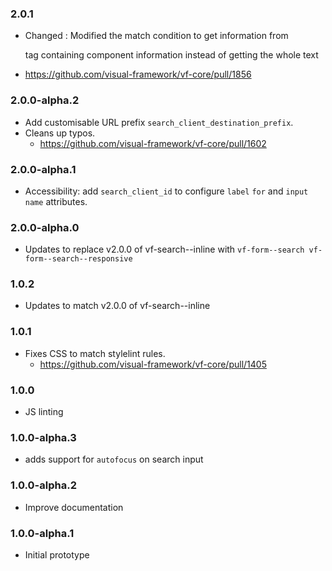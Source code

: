 ### 2.0.1

* Changed : Modified the match condition to get information from <p> tag containing component information instead of getting the whole <body> text
* https://github.com/visual-framework/vf-core/pull/1856

### 2.0.0-alpha.2

* Add customisable URL prefix `search_client_destination_prefix`.
* Cleans up typos.
  * https://github.com/visual-framework/vf-core/pull/1602

### 2.0.0-alpha.1

* Accessibility: add `search_client_id` to configure `label` `for` and `input` `name` attributes.

### 2.0.0-alpha.0

* Updates to replace v2.0.0 of vf-search--inline with `vf-form--search vf-form--search--responsive`

### 1.0.2

* Updates to match v2.0.0 of vf-search--inline

### 1.0.1

* Fixes CSS to match stylelint rules.
  * https://github.com/visual-framework/vf-core/pull/1405

### 1.0.0

* JS linting

### 1.0.0-alpha.3

* adds support for `autofocus` on search input

### 1.0.0-alpha.2

* Improve documentation

### 1.0.0-alpha.1

* Initial prototype
